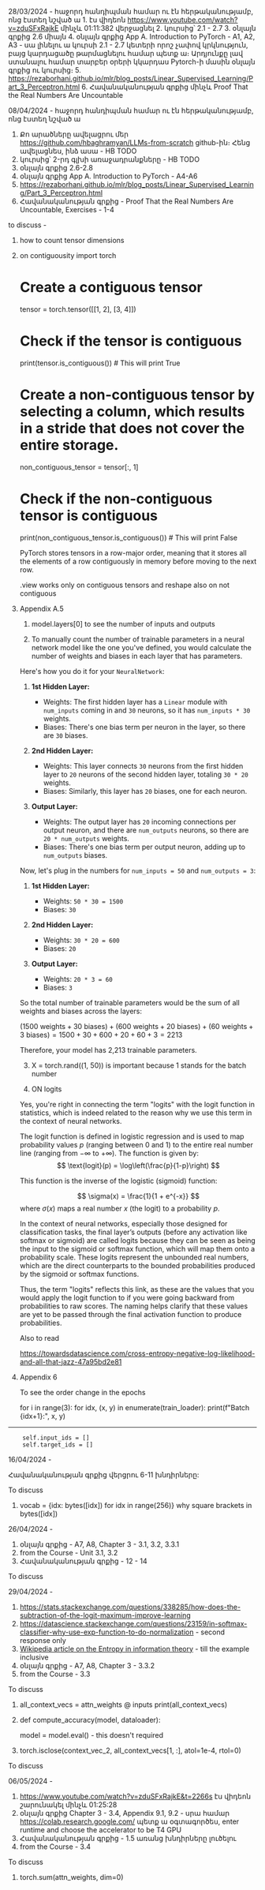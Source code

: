 28/03/2024 - հաջորդ հանդիպման համար ու էն հերթականությամբ, ոնց էստեղ նշված ա
1.⁠ ⁠էս վիդեոն https://www.youtube.com/watch?v=zduSFxRajkE մինչև 01:11:382 վերջացնել
2. ⁠կուրսից՝ 2.1 - 2.7
3. օնլայն գրքից 2.6 միայն
4. օնլայն գրքից App A. Introduction to PyTorch - A1, A2, A3 - սա լինելու ա կուրսի 2.1 - 2.7 կետերի որոշ չափով կրկնություն, բայց կարդացածը թարմացնելու համար պետք ա։ Արդյունքը լավ ստանալու համար տարբեր օրերի կկարդաս Pytorch-ի մասին օնլայն գրքից ու կուրսից։
5. https://rezaborhani.github.io/mlr/blog_posts/Linear_Supervised_Learning/Part_3_Perceptron.html
6. ⁠⁠Հավանականության գրքից մինչև Proof That the Real Numbers Are Uncountable


08/04/2024 - հաջորդ հանդիպման համար ու էն հերթականությամբ, ոնց էստեղ նշված ա
1. Քո արածները ավելացրու մեր https://github.com/hbaghramyan/LLMs-from-scratch github-ին։ Հենց ավելացնես, ինձ ասա - HB TODO
2. ⁠կուրսից՝ 2-րդ գլխի առաջադրանքները - HB TODO
3. օնլայն գրքից 2.6-2.8
4. օնլայն գրքից App A. Introduction to PyTorch - A4-A6
5. https://rezaborhani.github.io/mlr/blog_posts/Linear_Supervised_Learning/Part_3_Perceptron.html
6. ⁠⁠Հավանականության գրքից - Proof That the Real Numbers Are Uncountable, Exercises - 1-4

to discuss - 
1. how to count tensor dimensions
2. on contiguousity
    import torch

    # Create a contiguous tensor
    tensor = torch.tensor([[1, 2], [3, 4]])

    # Check if the tensor is contiguous
    print(tensor.is_contiguous())  # This will print True

    # Create a non-contiguous tensor by selecting a column, which results in a stride that does not cover the entire storage.
    non_contiguous_tensor = tensor[:, 1]

    # Check if the non-contiguous tensor is contiguous
    print(non_contiguous_tensor.is_contiguous())  # This will print False

    PyTorch stores tensors in a row-major order, meaning that it stores all the elements of a row contiguously in memory before moving to the next row.

    .view works only on contiguous tensors and reshape also on not contiguous
3. Appendix A.5
    1. model.layers[0] to see the number of inputs and outputs

    2. To manually count the number of trainable parameters in a neural network model like the one you've defined, you would calculate the number of weights and biases in each layer that has parameters. 

    Here's how you do it for your `NeuralNetwork`:

    1. **1st Hidden Layer:**
        - Weights: The first hidden layer has a `Linear` module with `num_inputs` coming in and `30` neurons, so it has `num_inputs * 30` weights.
        - Biases: There's one bias term per neuron in the layer, so there are `30` biases.

    2. **2nd Hidden Layer:**
        - Weights: This layer connects `30` neurons from the first hidden layer to `20` neurons of the second hidden layer, totaling `30 * 20` weights.
        - Biases: Similarly, this layer has `20` biases, one for each neuron.

    3. **Output Layer:**
        - Weights: The output layer has `20` incoming connections per output neuron, and there are `num_outputs` neurons, so there are `20 * num_outputs` weights.
        - Biases: There's one bias term per output neuron, adding up to `num_outputs` biases.

    Now, let's plug in the numbers for `num_inputs = 50` and `num_outputs = 3`:

    1. **1st Hidden Layer:**
        - Weights: `50 * 30 = 1500`
        - Biases: `30`

    2. **2nd Hidden Layer:**
        - Weights: `30 * 20 = 600`
        - Biases: `20`

    3. **Output Layer:**
        - Weights: `20 * 3 = 60`
        - Biases: `3`

    So the total number of trainable parameters would be the sum of all weights and biases across the layers:


    $(1500 \text{ weights} + 30 \text{ biases}) + (600 \text{ weights} + 20 \text{ biases}) + (60 \text{ weights} + 3 \text{ biases}) = 1500 + 30 + 600 + 20 + 60 + 3 = 2213$

    Therefore, your model has 2,213 trainable parameters.

    3. X = torch.rand((1, 50)) is important because 1 stands for the batch number

    4. ON logits

    Yes, you're right in connecting the term "logits" with the logit function in statistics, which is indeed related to the reason why we use this term in the context of neural networks.

    The logit function is defined in logistic regression and is used to map probability values $p$ (ranging between 0 and 1) to the entire real number line (ranging from $-\infty$ to $+\infty$). The function is given by:
    $$
    \text{logit}(p) = \log\left(\frac{p}{1-p}\right)
    $$

    This function is the inverse of the logistic (sigmoid) function:

    $$
    \sigma(x) = \frac{1}{1 + e^{-x}}
    $$
    where $\sigma(x)$ maps a real number $x$ (the logit) to a probability $p$.

    In the context of neural networks, especially those designed for classification tasks, the final layer’s outputs (before any activation like softmax or sigmoid) are called logits because they can be seen as being the input to the sigmoid or softmax function, which will map them onto a probability scale. These logits represent the unbounded real numbers, which are the direct counterparts to the bounded probabilities produced by the sigmoid or softmax functions.

    Thus, the term "logits" reflects this link, as these are the values that you would apply the logit function to if you were going backward from probabilities to raw scores. The naming helps clarify that these values are yet to be passed through the final activation function to produce probabilities.

    Also to read

    https://towardsdatascience.com/cross-entropy-negative-log-likelihood-and-all-that-jazz-47a95bd2e81

4. Appendix 6

    To see the order change in the epochs

    for i in range(3):
    for idx, (x, y) in enumerate(train_loader):
        print(f"Batch {idx+1}:", x, y)
______________________________________
        self.input_ids = []
        self.target_ids = []

16/04/2024 -

Հավանականության գրքից վերցրու 6-11 խնդիրները:

To discuss

1. vocab = {idx: bytes([idx]) for idx in range(256)} why square brackets in bytes([idx])

26/04/2024 -

1. օնլայն գրքից - A7, A8, Chapter 3 - 3.1, 3.2, 3.3.1
2. from the Course - Unit 3.1, 3.2
3. Հավանականության գրքից - 12 - 14

To discuss

29/04/2024 - 


1. https://stats.stackexchange.com/questions/338285/how-does-the-subtraction-of-the-logit-maximum-improve-learning
2. https://datascience.stackexchange.com/questions/23159/in-softmax-classifier-why-use-exp-function-to-do-normalization - second response only
3. [Wikipedia article on the Entropy in information theory](https://en.wikipedia.org/wiki/Entropy_%28information_theory%29) - till the example inclusive
4. օնլայն գրքից - A7, A8, Chapter 3 - 3.3.2
5. from the Course - 3.3

To discuss
1. all_context_vecs = attn_weights @ inputs
    print(all_context_vecs)
2. def compute_accuracy(model, dataloader):

    model = model.eval() - this doesn't required

3. torch.isclose(context_vec_2, all_context_vecs[1, :], atol=1e-4, rtol=0)

To discuss

06/05/2024 - 

1. https://www.youtube.com/watch?v=zduSFxRajkE&t=2266s էս վիդեոն շարունակել մինչև 01:25:28
2. օնլայն գրքից Chapter 3 - 3.4, Appendix 9.1, 9.2 - սրա համար https://colab.research.google.com/ պետք ա օգտագործես, enter runtime and choose the accelerator to be T4 GPU
3. Հավանականության գրքից - 1.5 առանց խնդիրները լուծելու
4. from the Course - 3.4

To discuss

1. torch.sum(attn_weights, dim=0)
